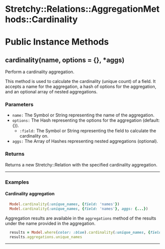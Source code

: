 # Stretchy::Relations::AggregationMethods::Cardinality [](#module-Stretchy::Relations::AggregationMethods::Cardinality) [](#top)

    

# Public Instance Methods

      
## cardinality(name, options = {}, *aggs) [](#method-i-cardinality)
         
Perform a cardinality aggregation.

This method is used to calculate the cardinality (unique count) of a field. It accepts a name for the aggregation, a hash of options for the aggregation, and an optional array of nested aggregations.

### Parameters

- `name:` The Symbol or String representing the name of the aggregation.
- `options:` The Hash representing the options for the aggregation (default: {}).
    - `:field:` The Symbol or String representing the field to calculate the cardinality on.
- `aggs:` The Array of Hashes representing nested aggregations (optional).

### Returns
Returns a new Stretchy::Relation with the specified cardinality aggregation.

---

### Examples

#### Cardinality aggregation

```ruby
  Model.cardinality(:unique_names, {field: 'names'})
  Model.cardinality(:unique_names, {field: 'names'}, aggs: {...})
```

Aggregation results are available in the `aggregations` method of the results under the name provided in the aggregation.

```ruby
  results = Model.where(color: :blue).cardinality(:unique_names, {field: 'names'})
  results.aggregations.unique_names
```  
        
---

